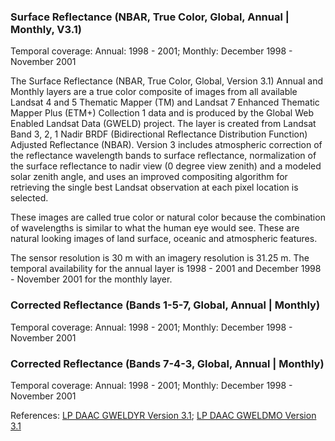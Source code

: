 ### Surface Reflectance (NBAR, True Color, Global, Annual | Monthly, V3.1)
Temporal coverage: Annual: 1998 - 2001; Monthly: December 1998 - November 2001

The Surface Reflectance (NBAR, True Color, Global, Version 3.1) Annual and Monthly layers are a true color composite of images from all available Landsat 4 and 5 Thematic Mapper (TM) and Landsat 7 Enhanced Thematic Mapper Plus (ETM+) Collection 1 data and is produced by the Global Web Enabled Landsat Data (GWELD) project. The layer is created from Landsat Band 3, 2, 1 Nadir BRDF (Bidirectional Reflectance Distribution Function) Adjusted Reflectance (NBAR). Version 3 includes atmospheric correction of the reflectance wavelength bands to surface reflectance, normalization of the surface reflectance to nadir view (0 degree view zenith) and a modeled solar zenith angle, and uses an improved compositing algorithm for retrieving the single best Landsat observation at each pixel location is selected.

These images are called true color or natural color because the combination of wavelengths is similar to what the human eye would see. These are natural looking images of land surface, oceanic and atmospheric features.

The sensor resolution is 30 m with an imagery resolution is 31.25 m. The temporal availability for the annual layer is 1998 - 2001 and December 1998 - November 2001 for the monthly layer.

### Corrected Reflectance (Bands 1-5-7, Global, Annual | Monthly)
Temporal coverage: Annual: 1998 - 2001; Monthly: December 1998 - November 2001

### Corrected Reflectance (Bands 7-4-3, Global, Annual | Monthly)
Temporal coverage: Annual: 1998 - 2001; Monthly: December 1998 - November 2001

References: [LP DAAC GWELDYR Version 3.1](https://doi.org/10.5067/MEaSUREs/GWELD/GWELDYR.031); [LP DAAC GWELDMO Version 3.1](https://doi.org/10.5067/MEaSUREs/GWELD/GWELDMO.031)